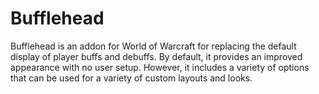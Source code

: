 # Bufflehead
Bufflehead is an addon for World of Warcraft for replacing the default display of player buffs and debuffs.
By default, it provides an improved appearance with no user setup. However, it includes a variety of options
that can be used for a variety of custom layouts and looks.

